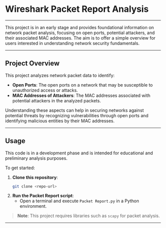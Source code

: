 
# Wireshark Packet Report Analysis

---

This project is in an early stage and provides foundational information on network packet analysis, focusing on open ports, potential attackers, and their associated MAC addresses. The aim is to offer a simple overview for users interested in understanding network security fundamentals.

---

## Project Overview

This project analyzes network packet data to identify:

- **Open Ports**: The open ports on a network that may be susceptible to unauthorized access or attacks.
- **MAC Addresses of Attackers**: The MAC addresses associated with potential attackers in the analyzed packets.

Understanding these aspects can help in securing networks against potential threats by recognizing vulnerabilities through open ports and identifying malicious entities by their MAC addresses.

---

## Usage

This code is in a development phase and is intended for educational and preliminary analysis purposes.

To get started:

1. **Clone this repository**:
   ```bash
   git clone <repo-url>
   ```
2. **Run the Packet Report script**:
   - Open a terminal and execute `Packet Report.py` in a Python environment.

> **Note**: This project requires libraries such as `scapy` for packet analysis.

---

